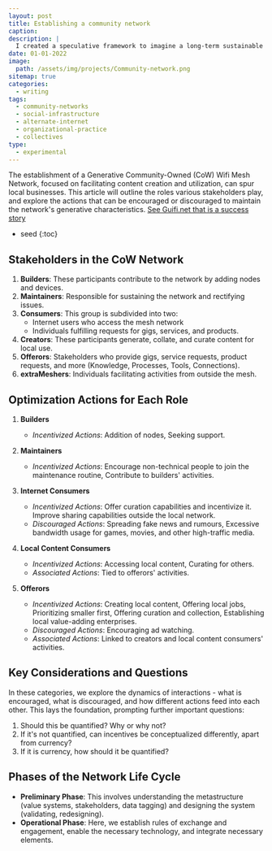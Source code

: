 ```yaml
---
layout: post
title: Establishing a community network
caption: 
description: |
  I created a speculative framework to imagine a long-term sustainable community network and its stakeholders
date: 01-01-2022
image:
  path: /assets/img/projects/Community-network.png
sitemap: true
categories:
  - writing
tags:
  - community-networks
  - social-infrastructure
  - alternate-internet
  - organizational-practice
  - collectives
type:
  - experimental
---
```


The establishment of a Generative Community-Owned (CoW) Wifi Mesh Network, focused on facilitating content creation and utilization, can spur local businesses.
This article will outline the roles various stakeholders play, and explore the actions that can be encouraged or discouraged to maintain the network's generative characteristics.
[See Guifi.net that is a success story](https://en.wikipedia.org/wiki/Guifi.net)

* seed
{:toc}

## Stakeholders in the CoW Network

1. **Builders**: These participants contribute to the network by adding nodes and devices.
2. **Maintainers**: Responsible for sustaining the network and rectifying issues.
3. **Consumers**: This group is subdivided into two:
   - Internet users who access the mesh network
   - Individuals fulfilling requests for gigs, services, and products.
4. **Creators**: These participants generate, collate, and curate content for local use.
5. **Offerors**: Stakeholders who provide gigs, service requests, product requests, and more (Knowledge, Processes, Tools, Connections).
6. **extraMeshers**: Individuals facilitating activities from outside the mesh.

## Optimization Actions for Each Role

1. **Builders** 
   - *Incentivized Actions*: Addition of nodes, Seeking support.

2. **Maintainers**
   - *Incentivized Actions*: Encourage non-technical people to join the maintenance routine, Contribute to builders' activities.

3. **Internet Consumers**
   - *Incentivized Actions*: Offer curation capabilities and incentivize it. Improve sharing capabilities outside the local network.
   - *Discouraged Actions*: Spreading fake news and rumours, Excessive bandwidth usage for games, movies, and other high-traffic media.

4. **Local Content Consumers**
   - *Incentivized Actions*: Accessing local content, Curating for others.
   - *Associated Actions*: Tied to offerors' activities.

5. **Offerors**
   - *Incentivized Actions*: Creating local content, Offering local jobs, Prioritizing smaller first, Offering curation and collection, Establishing local value-adding enterprises.
   - *Discouraged Actions*: Encouraging ad watching.
   - *Associated Actions*: Linked to creators and local content consumers' activities.

## Key Considerations and Questions

In these categories, we explore the dynamics of interactions - what is encouraged, what is discouraged, and how different actions feed into each other. This lays the foundation, prompting further important questions:

1. Should this be quantified? Why or why not?
2. If it's not quantified, can incentives be conceptualized differently, apart from currency?
3. If it is currency, how should it be quantified?

## Phases of the Network Life Cycle

- **Preliminary Phase**: This involves understanding the metastructure (value systems, stakeholders, data tagging) and designing the system (validating, redesigning).
- **Operational Phase**: Here, we establish rules of exchange and engagement, enable the necessary technology, and integrate necessary elements.
